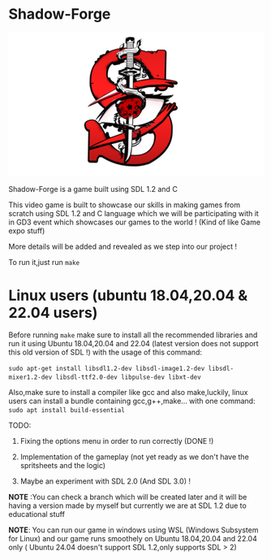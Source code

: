 # Shadow-Forge

![alttext](image.png)

Shadow-Forge is a game built using SDL 1.2 and C

This video game is built to showcase our skills in making games from scratch using SDL 1.2 and C language which we will be participating with it in GD3 event which showcases our games to the world ! (Kind of like Game expo stuff)

More details will be added and revealed as we step into our project !

To run it,just run `make`

# Linux users (ubuntu 18.04,20.04 & 22.04 users)

Before running `make` make sure to install all the recommended libraries and run it using Ubuntu 18.04,20.04 and 22.04 (latest version does not support this old version of SDL !) with the usage of this command:

`sudo apt-get install libsdl1.2-dev libsdl-image1.2-dev libsdl-mixer1.2-dev libsdl-ttf2.0-dev libpulse-dev
libxt-dev`

Also,make sure to install a compiler like gcc and also make,luckily, linux users can install a bundle containing gcc,g++,make... with one command: `sudo apt install build-essential`

TODO:

1. Fixing the options menu in order to run correctly (DONE !)

2. Implementation of the gameplay (not yet ready as we don't have the spritsheets and the logic)

3. Maybe an experiment with SDL 2.0 (And SDL 3.0) !

**NOTE** :You can check a branch which will be created later and it will be having a version made by myself but currently we are at SDL 1.2 due to educational stuff

**NOTE**: You can run our game in windows using WSL (Windows Subsystem for Linux) and our game runs smoothely on Ubuntu 18.04,20.04 and 22.04 only ( Ubuntu 24.04 doesn't support SDL 1.2,only supports SDL > 2)
